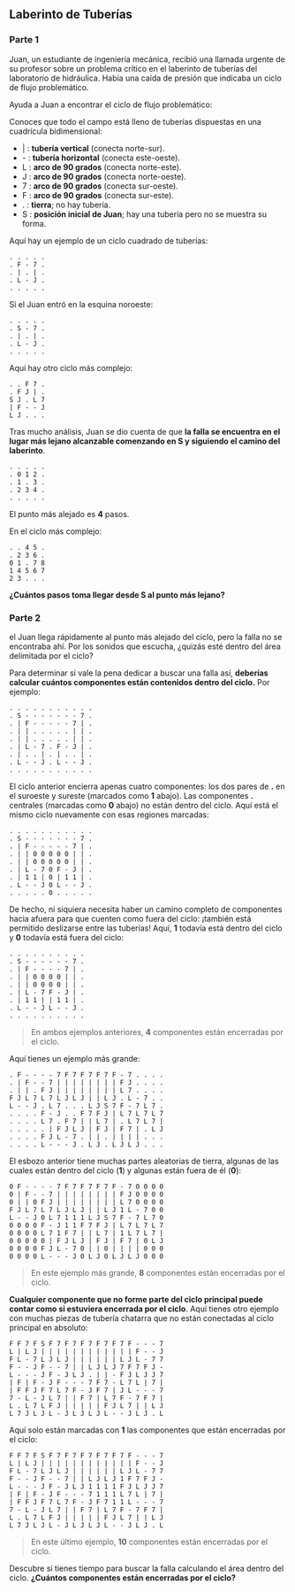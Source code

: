 ## Laberinto de Tuberías

### Parte 1
Juan, un estudiante de ingeniería mecánica, recibió una llamada urgente de su profesor sobre un problema crítico en el laberinto de tuberías del laboratorio de hidráulica. Había una caída de presión que indicaba un ciclo de flujo problemático.

Ayuda a Juan a encontrar el ciclo de flujo problemático:

Conoces que todo el campo está lleno de tuberías dispuestas en una cuadrícula bidimensional:

  - |  : **tubería vertical** (conecta norte-sur).
  - \- : **tubería horizontal** (conecta este-oeste).
  - L : **arco de 90 grados** (conecta norte-este).
  - J : **arco de 90 grados** (conecta norte-oeste).
  - 7 : **arco de 90 grados** (conecta sur-oeste).
  - F : **arco de 90 grados** (conecta sur-este).
  - .  : **tierra**; no hay tubería.
  - S : **posición inicial de Juan**; hay una tubería pero no se muestra su forma.

Aquí hay un ejemplo de un ciclo cuadrado de tuberías:

```
. . . . .
. F - 7 .
. | . | .
. L - J .
. . . . .
```

Si el Juan entró en la esquina noroeste:

```
. . . . .
. S - 7 .
. | . | .
. L - J .
. . . . .
```
Aquí hay otro ciclo más complejo:

```
. . F 7 .
. F J | .
S J . L 7
| F - - J
L J . . .
```
Tras mucho análisis, Juan se dio cuenta de que **la falla se encuentra en el lugar más lejano alcanzable comenzando en S y siguiendo el camino del laberinto**.

```
. . . . . 
. 0 1 2 . 
. 1 . 3 . 
. 2 3 4 .
. . . . . 
```

El punto más alejado es **4** pasos. 

En el ciclo más complejo:

```
. . 4 5 .
. 2 3 6 .
0 1 . 7 8
1 4 5 6 7
2 3 . . .
```

**¿Cuántos pasos toma llegar desde S al punto más lejano?**

### Parte 2 
el Juan llega rápidamente al punto más alejado del ciclo, pero la falla no se encontraba ahí. Por los sonidos que escucha, ¿quizás esté dentro del área delimitada por el ciclo?

Para determinar si vale la pena dedicar a buscar una falla así, **deberías calcular cuántos componentes están contenidos dentro del ciclo.** Por ejemplo:

```
. . . . . . . . . . .
. S - - - - - - - 7 .
. | F - - - - - 7 | .
. | | . . . . . | | .
. | | . . . . . | | .
. | L - 7 . F - J | .
. | . . | . | . . | .
. L - - J . L - - J .
. . . . . . . . . . .
```
El ciclo anterior encierra apenas cuatro componentes: los dos pares de **.** en el suroeste y sureste (marcados como **1** abajo). Las componentes **.** centrales (marcadas como **0** abajo) no están dentro del ciclo. Aquí está el mismo ciclo nuevamente con esas regiones marcadas:
```
. . . . . . . . . . .
. S - - - - - - - 7 .
. | F - - - - - 7 | .
. | | 0 0 0 0 0 | | .
. | | 0 0 0 0 0 | | .
. | L - 7 0 F - J | .
. | 1 1 | 0 | 1 1 | .
. L - - J 0 L - - J .
. . . . . 0 . . . . .
```
De hecho, ni siquiera necesita haber un camino completo de componentes hacia afuera para que cuenten como fuera del ciclo: ¡también está permitido deslizarse entre las tuberías! Aquí, **1** todavía está dentro del ciclo y **0** todavía está fuera del ciclo:
```
. . . . . . . . . .
. S - - - - - - 7 .
. | F - - - - 7 | .
. | | 0 0 0 0 | | .
. | | 0 0 0 0 | | .
. | L - 7 F - J | .
. | 1 1 | | 1 1 | .
. L - - J L - - J .
. . . . . . . . . .
```
>En ambos ejemplos anteriores, **4** componentes están encerradas por el ciclo.

Aquí tienes un ejemplo más grande:
```
. F - - - - 7 F 7 F 7 F 7 F - 7 . . . .
. | F - - 7 | | | | | | | | F J . . . .
. | | . F J | | | | | | | | L 7 . . . .
F J L 7 L 7 L J L J | | L J . L - 7 . .
L - - J . L 7 . . . L J S 7 F - 7 L 7 .
. . . . F - J . . F 7 F J | L 7 L 7 L 7
. . . . L 7 . F 7 | | L 7 | . L 7 L 7 |
. . . . . | F J L J | F J | F 7 | . L J
. . . . F J L - 7 . | | . | | | | . . .
. . . . L - - - J . L J . L J L J . . .
```

El esbozo anterior tiene muchas partes aleatorias de tierra, algunas de las cuales están dentro del ciclo (**1**) y algunas están fuera de él (**0**):

```
0 F - - - - 7 F 7 F 7 F 7 F - 7 0 0 0 0
0 | F - - 7 | | | | | | | | F J 0 0 0 0
0 | | 0 F J | | | | | | | | L 7 0 0 0 0
F J L 7 L 7 L J L J | | L J 1 L - 7 0 0
L - - J 0 L 7 1 1 1 L J S 7 F - 7 L 7 0
0 0 0 0 F - J 1 1 F 7 F J | L 7 L 7 L 7
0 0 0 0 L 7 1 F 7 | | L 7 | 1 L 7 L 7 |
0 0 0 0 0 | F J L J | F J | F 7 | 0 L J
0 0 0 0 F J L - 7 0 | | 0 | | | | 0 0 0
0 0 0 0 L - - - J 0 L J 0 L J L J 0 0 0
```

>En este ejemplo más grande, **8** componentes están encerradas por el ciclo.

**Cualquier componente que no forme parte del ciclo principal puede contar como si estuviera encerrada por el ciclo**. Aquí tienes otro ejemplo con muchas piezas de tubería chatarra que no están conectadas al ciclo principal en absoluto:

```
F F 7 F S F 7 F 7 F 7 F 7 F 7 F - - - 7
L | L J | | | | | | | | | | | | F - - J
F L - 7 L J L J | | | | | | L J L - 7 7
F - - J F - - 7 | | L J L J 7 F 7 F J -
L - - - J F - J L J . | | - F J L J J 7
| F | F - J F - - - 7 F 7 - L 7 L | 7 |
| F F J F 7 L 7 F - J F 7 | J L - - - 7
7 - L - J L 7 | | F 7 | L 7 F - 7 F 7 |
L . L 7 L F J | | | | | F J L 7 | | L J
L 7 J L J L - J L J L J L - - J L J . L
```

Aquí solo están marcadas con **1** las componentes que están encerradas por el ciclo:
```
F F 7 F S F 7 F 7 F 7 F 7 F 7 F - - - 7
L | L J | | | | | | | | | | | | F - - J
F L - 7 L J L J | | | | | | L J L - 7 7
F - - J F - - 7 | | L J L J 1 F 7 F J -
L - - - J F - J L J 1 1 1 1 F J L J J 7
| F | F - J F - - - 7 1 1 1 L 7 L | 7 |
| F F J F 7 L 7 F - J F 7 1 1 L - - - 7
7 - L - J L 7 | | F 7 | L 7 F - 7 F 7 |
L . L 7 L F J | | | | | F J L 7 | | L J
L 7 J L J L - J L J L J L - - J L J . L
```
>En este último ejemplo, **10** componentes están encerradas por el ciclo.

Descubre si tienes tiempo para buscar la falla calculando el área dentro del ciclo. **¿Cuántos componentes están encerradas por el ciclo?**